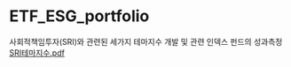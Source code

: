 # ETF_ESG_portfolio
사회적책임투자(SRI)와 관련된 세가지 테마지수 개발 및 관련 인덱스 펀드의 성과측정
[SRI테마지수.pdf](https://github.com/epzlfnql/ETF_ESG_portfolio/files/9218559/SRI.pdf)
